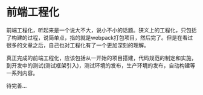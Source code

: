 # 前端工程化

前端工程化，听起来是一个说大不大，说小不小的话题。狭义上的工程化，只包括了构建的过程，说简单点，指的就是webpack打包项目，然后完了。但是在看过很多的文章之后，自己也对工程化有了一个更加深刻的理解。

真正完成的前端工程化，应该包括从一开始的项目搭建，代码规范的制定和实施，到开发中的测试(测试框架引入)，测试环境的发布，生产环境的发布，自动构建等一系列内容。

待完善...
